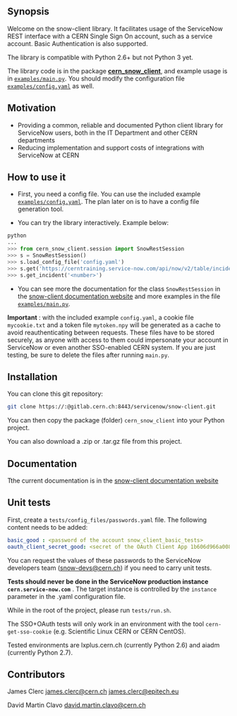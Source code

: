 ## Synopsis
Welcome on the snow-client library. It facilitates usage of the ServiceNow REST interface with a CERN Single Sign On account, such as a service account. Basic Authentication is also supported.

The library is compatible with Python 2.6+ but not Python 3 yet.

The library code is in the package [**cern_snow_client**](cern_snow_client), and example usage is in [`examples/main.py`](examples/main.py). You should modify the configuration file [`examples/config.yaml`](examples/config.yaml) as well.

## Motivation
* Providing a common, reliable and documented Python client library for ServiceNow users, both in the IT Department and other CERN departments
* Reducing implementation and support costs of integrations with ServiceNow at CERN

## How to use it

 * First, you need a config file. You can use the included example [`examples/config.yaml`](examples/config.yaml). The plan later on is to have a config file generation tool.
 
 * You can try the library interactively. Example below:

``` python
python
...
>>> from cern_snow_client.session import SnowRestSession
>>> s = SnowRestSession()
>>> s.load_config_file('config.yaml')
>>> s.get('https://cerntraining.service-now.com/api/now/v2/table/incident?sysparm_query=number=<number>')
>>> s.get_incident('<number>')
```

 * You can see more the documentation for the class `SnowRestSession` in the [snow-client documentation website](https://snow-client-docs.web.cern.ch/snow-client-docs/cern_snow_client.html) and more examples in the file [`examples/main.py`](examples/main.py).

 
**Important** : with the included example `config.yaml`, a cookie file `mycookie.txt` and a token file `mytoken.npy` will be generated as a cache to avoid reauthenticating between requests. These files have to be stored securely, as anyone with access to them could impersonate your account in ServiceNow or even another SSO-enabled CERN system. If you are just testing, be sure to delete the files after running `main.py`.

## Installation

You can clone this git repository:
``` bash
git clone https://:@gitlab.cern.ch:8443/servicenow/snow-client.git
```

You can then copy the package (folder) `cern_snow_client` into your Python project.

You can also download a .zip or .tar.gz file from this project.

## Documentation

Tthe current documentation is in the [snow-client documentation website](https://snow-client-docs.web.cern.ch/snow-client-docs/cern_snow_client.html)

## Unit tests

First, create a `tests/config_files/passwords.yaml` file. The following content needs to be added:
``` yaml
basic_good : <password of the account snow_client_basic_tests>
oauth_client_secret_good: <secret of the OAuth Client App 1b606d966a008380d686014a4cc61e42>
```
You can request the values of these passwords to the ServiceNow developers team (snow-devs@cern.ch) if you need to carry unit tests.

**Tests should never be done in the ServiceNow production instance `cern.service-now.com`** . The target instance is controlled by the `instance` parameter in the .yaml configuration file.

While in the root of the project, please run `tests/run.sh`.

The SSO+OAuth tests will only work in an environment with the tool `cern-get-sso-cookie` (e.g. Scientific Linux CERN or CERN CentOS).

Tested environments are lxplus.cern.ch (currently Python 2.6) and aiadm (currently Python 2.7).


## Contributors

James Clerc	james.clerc@cern.ch james.clerc@epitech.eu

David Martin Clavo david.martin.clavo@cern.ch